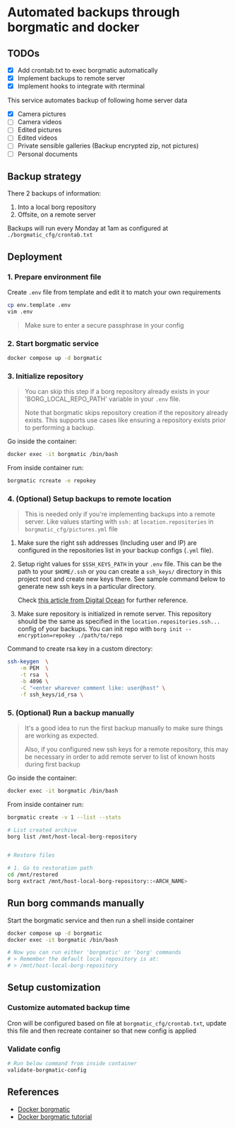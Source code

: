 # Automated backups through borgmatic and docker

## TODOs

- [x] Add crontab.txt to exec borgmatic automatically
- [x] Implement backups to remote server
- [x] Implement hooks to integrate with rterminal

This service automates backup of following home server data

- [x] Camera pictures
- [ ] Camera videos
- [ ] Edited pictures
- [ ] Edited videos
- [ ] Private sensible galleries (Backup encrypted zip, not pictures)
- [ ] Personal documents

## Backup strategy

There 2 backups of information:

1. Into a local borg repository
2. Offsite, on a remote server

Backups will run every Monday at 1am as configured at `./borgmatic_cfg/crontab.txt`

## Deployment

### 1. Prepare environment file

Create `.env` file from template and edit it to match your own
requirements

```bash
cp env.template .env
vim .env
```
> Make sure to enter a secure passphrase in your config

### 2. Start borgmatic service

```bash
docker compose up -d borgmatic
```

### 3. Initialize repository

> You can skip this step if a borg repository already exists in your
> 'BORG_LOCAL_REPO_PATH' variable in your `.env` file.
>
> Note that borgmatic skips repository creation if the repository already exists.
> This supports use cases like ensuring a repository exists prior to performing a
> backup.

Go inside the container:
```bash
docker exec -it borgmatic /bin/bash
```

From inside container run:

```bash
borgmatic rcreate -e repokey
```

### 4. (Optional) Setup backups to remote location

> This is needed only if you're implementing backups into a remote
> server. Like values starting with `ssh:` at `location.repositories` in
> `borgmatic_cfg/pictures.yml` file

1. Make sure the right ssh addresses (Including user and IP) are configured
   in the repositories list in your backup configs (`.yml` file).
2. Setup right values for `$SSH_KEYS_PATH` in your `.env` file. This can be the
   path to your `$HOME/.ssh` or you can create a `ssh_keys/` directory in this
   project root and create new keys there. See sample command below to generate
   new ssh keys in a particular directory.

   Check [this article from Digital Ocean](https://www.digitalocean.com/community/tutorials/how-to-set-up-ssh-keys-on-ubuntu-22-04) for further reference.

3. Make sure repository is initialized in remote server. This repository should
   be the same as specified in the `location.repositories.ssh...` config of your
   backups. You can init repo with `borg init --encryption=repokey ./path/to/repo`

Command to create rsa key in a custom directory:
```bash
ssh-keygen  \
    -m PEM  \
    -t rsa  \
    -b 4096 \
    -C "<enter wharever comment like: user@host" \
    -f ssh_keys/id_rsa \
```

### 5. (Optional) Run a backup manually

> It's a good idea to run the first backup manually to make sure things are
> working as expected.
>
> Also, if you configured new ssh keys for a remote repository, this may be
> necessary in order to add remote server to list of known hosts during first
> backup

Go inside the container:
```bash
docker exec -it borgmatic /bin/bash
```

From inside container run:
```bash
borgmatic create -v 1 --list --stats

# List created archive
borg list /mnt/host-local-borg-repository


# Restore files

# 1. Go to restoration path
cd /mnt/restored
borg extract /mnt/host-local-borg-repository::<ARCH_NAME>
```

## Run borg commands manually

Start the borgmatic service and then run a shell inside container
```bash
docker compose up -d borgmatic
docker exec -it borgmatic /bin/bash

# Now you can run either 'borgmatic' or 'borg' commands
# > Remember the default local repository is at:
# > /mnt/host-local-borg-repository
```

## Setup customization

### Customize automated backup time

Cron will be configured based on file at `borgmatic_cfg/crontab.txt`,
update this file and then recreate container so that new config is
applied

### Validate config

```bash
# Run below command from inside container
validate-borgmatic-config
```

## References

- [Docker borgmatic](https://github.com/borgmatic-collective/docker-borgmatic/tree/master/base)
- [Docker borgmatic tutorial](https://www.modem7.com/books/docker-backup/page/backup-docker-using-borgmatic)